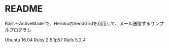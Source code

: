 # README

Rails＋ActiveMailerで、HerokuのSendGridを利用して、メール送信するサンプルプログラム

Ubuntu 16.04
Ruby  2.5.1p57
Rails 5.2.4


